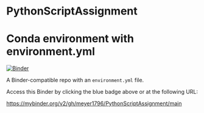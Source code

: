 # PythonScriptAssignment

# Conda environment with environment.yml

[![Binder](http://mybinder.org/badge_logo.svg)](https://mybinder.org/v2/gh/meyer1796/PythonScriptAssignment/main)

A Binder-compatible repo with an `environment.yml` file.

Access this Binder by clicking the blue badge above or at the following URL:

https://mybinder.org/v2/gh/meyer1796/PythonScriptAssignment/main
